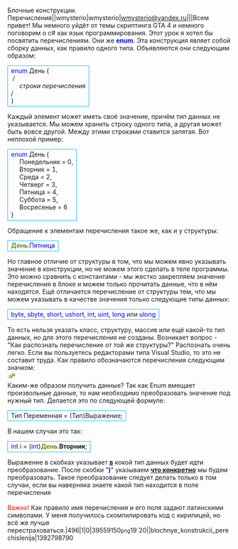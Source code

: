 Блочные конструкции. Перечисления||wmysterio|wmysterio|wmysterio@yandex.ru|||Всем привет! Мы немного уйдёт от темы скриптинга GTA 4 и немного поговорим о c# как язык программирования. Этот урок я хотел бы посвятить перечислениям. Они же <font color="#0000ff">**enum**</font>. Эта конструкция являет собой сборку данных, как правило одного типа. Объявляются они следующим образом:<br><table style="width: 100%; border-collapse: collapse;"><tbody><tr><td style="border-width: 1px; border-style: solid; border-color: rgb(0, 191, 255); letter-spacing: 0px; word-spacing: 0px;"><font color="#0000ff">enum</font> День {<br>&nbsp;/*<br>&nbsp;&nbsp;&nbsp;&nbsp; строки перечисления<br>*/<br>}<br></td></tr></tbody></table>Каждый элемент может иметь своё значение, причём тип данных не указывается. Мы можем хранить строку одного типа, а другая может быть вовсе другой. Между этими строками ставится запятая. Вот неплохой пример:<br><table style="width: 100%; border-collapse: collapse;"><tbody><tr><td style="border-width: 1px; border-style: solid; border-color: rgb(0, 191, 255); letter-spacing: 0px; word-spacing: 0px;"><font color="#0000ff">enum</font> День {<br>&nbsp;&nbsp;&nbsp;&nbsp; Понедельник = 0,<br>&nbsp;&nbsp;&nbsp;&nbsp; Вторник = 1,<br>&nbsp;&nbsp;&nbsp;&nbsp; Среда = 2,<br>&nbsp;&nbsp;&nbsp;&nbsp; Четверг = 3,<br>&nbsp;&nbsp;&nbsp;&nbsp; Пятница = 4,<br>&nbsp;&nbsp;&nbsp;&nbsp; Суббота = 5,<br>&nbsp;&nbsp;&nbsp;&nbsp; Восресенье = 6<br>}</td></tr></tbody></table>Обращение к элементам перечисления такое же, как и у структуры:<br><table style="width: 100%; border-collapse: collapse;"><tbody><tr><td style="border-width: 1px; border-style: solid; border-color: rgb(0, 191, 255); letter-spacing: 0px; word-spacing: 0px;"><font color="#6b8e23">**День**</font>.<font color="#0000ff">Пятница</font><br></td></tr></tbody></table>Но главное отличие от структуры в том, что мы можем явно указывать значение в конструкции, но не можем этого сделать в теле программы. Это можно сравнить с константами - мы жестко закрепляем значение перечисления в блоке и можем только прочитать данные, что в нём находятся. Ещё отличается перечисление от структуры тем, что мы можем указывать в качестве значения только следующие типы данных:<table style="width: 100%; border-collapse: collapse;"><tbody><tr><td style="border-width: 1px; border-style: solid; border-color: rgb(0, 191, 255); letter-spacing: 0px; word-spacing: 0px;"><font color="#0000ff">byte</font>, <font color="#0000ff">sbyte</font>, <font color="#0000ff">short</font>, <font color="#0000ff">ushort</font>, <font color="#0000ff">int</font>, <font color="#0000ff">uint</font>, <font color="#0000ff">long</font> или <font color="#0000ff">ulong</font><br></td></tr></tbody></table>То есть нельзя указать класс, структуру, массив или ещё какой-то тип данных, но для этого перечисления не созданы. Возникает вопрос - "Как распознать перечисление от той же структуры?" Распознать очень легко. Если вы пользуетесь редакторами типа Visual Studio, то это не составит труда. Как правило обозначаются перечисления следующим значком:<br><!--IMG1--><img alt="" src="/_pu/1/39559150.png" /><!--IMG1--><br>Каким-же образом получить данные? Так как Enum вмещает произвольные данные, то нам необходимо преобразовать значение под нужный тип. Делается это по следующей формуле:<br><table style="width: 100%; border-collapse: collapse;"><tbody><tr><td style="border-width: 1px; border-style: solid; border-color: rgb(0, 191, 255); letter-spacing: 0px; word-spacing: 0px;">Тип Переменная = (Тип)Выражение;<br></td></tr></tbody></table>В нашем случаи это так:<br><table style="width: 100%; border-collapse: collapse;"><tbody><tr><td style="border-width: 1px; border-style: solid; border-color: rgb(0, 191, 255); letter-spacing: 0px; word-spacing: 0px;"><font color="#0000ff">int</font> i = (<font color="#0000ff">int</font>)<font color="#808000">**День**</font>.**Вторник**;<br></td></tr></tbody></table>Выражение в скобках указывает **<u>в</u>** кокой тип данных будет идти преобразование. После скобки "<font color="#0000ff">**)**</font>" указываем <u>**что конкретно**</u> мы будем преобразовать. Такое преобразование следует делать только в том случаи, если вы наверняка знаете какой тип находится в поле перечисления<br><br><font color="#ff4500"><font color="#ff0000">Важно!</font> </font>Как правило имя перечисления и его поля задают латинскими символами. У меня получилось скомпилировать код с кирилицей, но всё же лучше перестраховаться.|496|1|0|39559150`png`19`20\||blochnye_konstrukcii_perechislenija|1392798790
